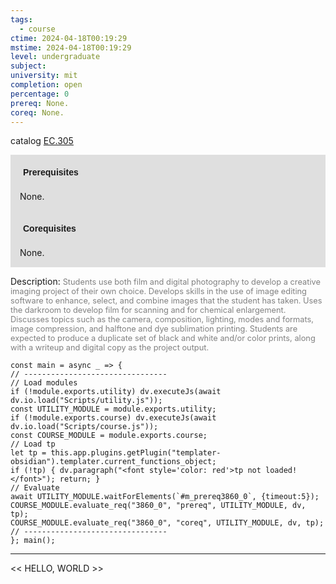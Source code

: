 ```yaml
---
tags:
  - course
ctime: 2024-04-18T00:19:29
mstime: 2024-04-18T00:19:29
level: undergraduate
subject: 
university: mit
completion: open
percentage: 0
prereq: None.
coreq: None.
---
```


catalog [EC.305](http://student.mit.edu/catalog/mECa.html#EC.305)

<span style="display: block; padding: 15px; background-color: rgb(100, 100, 100, 0.2);"><font id="m_prereq3860_0" style="display: block; font-family: Arial, sans-serif; font-weight: bold; padding: 5px">Prerequisites</font><br><span id="prereq3860_0">None.</span></span>
<span style="display: block; padding: 15px; background-color: rgb(100, 100, 100, 0.2);"><font id="m_coreq3860_0" style="display: block; font-family: Arial, sans-serif; font-weight: bold; padding: 5px">Corequisites</font><br><span id="coreq3860_0">None.</span></span>

<font style="">Description:</font>
<font style="color: grey; font-size: 0.8rem;">Students use both film and digital photography to develop a creative imaging project of their own choice. Develops skills in the use of image editing software to enhance, select, and combine images that the student has taken. Uses the darkroom to develop film for scanning and for chemical enlargement. Discusses topics such as the camera, composition, lighting, modes and formats, image compression, and halftone and dye sublimation printing. Students are expected to produce a duplicate set of black and white and/or color prints, along with a writeup and digital copy as the project output.</font>

```dataviewjs
const main = async _ => {
// --------------------------------
// Load modules
if (!module.exports.utility) dv.executeJs(await dv.io.load("Scripts/utility.js"));
const UTILITY_MODULE = module.exports.utility;
if (!module.exports.course) dv.executeJs(await dv.io.load("Scripts/course.js"));
const COURSE_MODULE = module.exports.course;
// Load tp
let tp = this.app.plugins.getPlugin("templater-obsidian").templater.current_functions_object;
if (!tp) { dv.paragraph("<font style='color: red'>tp not loaded!</font>"); return; }
// Evaluate
await UTILITY_MODULE.waitForElements(`#m_prereq3860_0`, {timeout:5});
COURSE_MODULE.evaluate_req("3860_0", "prereq", UTILITY_MODULE, dv, tp);
COURSE_MODULE.evaluate_req("3860_0", "coreq", UTILITY_MODULE, dv, tp);
// --------------------------------
}; main();
```

---

<< HELLO, WORLD >>
